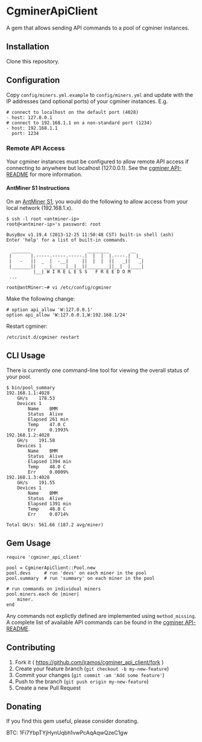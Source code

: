 # CgminerApiClient

A gem that allows sending API commands to a pool of cgminer instances.

## Installation

Clone this repository.

## Configuration

Copy ``config/miners.yml.example`` to ``config/miners.yml`` and update with the IP addresses (and optional ports) of your cgminer instances. E.g.

    # connect to localhost on the default port (4028)
    - host: 127.0.0.1
    # connect to 192.168.1.1 on a non-standard port (1234)
    - host: 192.168.1.1
      port: 1234

### Remote API Access

Your cgminer instances must be configured to allow remote API access if connecting to anywhere but localhost (127.0.0.1). See the [cgminer API-README](https://github.com/ckolivas/cgminer/blob/master/API-README) for more information.

#### AntMiner S1 Instructions
On an [AntMiner S1](https://www.bitmaintech.com/productDetail.htm?pid=00020140107162747992Ce5uBuxW06D6), you would do the following to allow access from your local network (192.168.1.x).

    $ ssh -l root <antminer-ip>
    root@<antminer-ip>'s password: root
    
    BusyBox v1.19.4 (2013-12-25 11:50:48 CST) built-in shell (ash)
    Enter 'help' for a list of built-in commands.
    
      _______                     ________        __
     |       |.-----.-----.-----.|  |  |  |.----.|  |_
     |   -   ||  _  |  -__|     ||  |  |  ||   _||   _|
     |_______||   __|_____|__|__||________||__|  |____|
              |__| W I R E L E S S   F R E E D O M
     ...
     
    root@antMiner:~# vi /etc/config/cgminer

Make the following change:

    # option api_allow 'W:127.0.0.1'
    option api_allow 'W:127.0.0.1,W:192.168.1/24'

Restart cgminer:

    /etc/init.d/cgminer restart

## CLI Usage

There is currently one command-line tool for viewing the overall status of your pool.

    $ bin/pool_summary
    192.168.1.1:4028
    	GH/s	178.53
    	Devices	1
    		Name	BMM
    		Status	Alive
    		Elapsed	261 min
    		Temp	47.0 C
    		Err	    0.1993%
    192.168.1.2:4028
    	GH/s	191.58
    	Devices	1
    		Name	BMM
    		Status	Alive
    		Elapsed	1394 min
    		Temp	48.0 C
    		Err	    0.0009%
    192.168.1.3:4028
    	GH/s	191.55
    	Devices	1
    		Name	BMM
    		Status	Alive
    		Elapsed	1391 min
    		Temp	48.0 C
    		Err	    0.0714%
    
    Total GH/s: 561.66 (187.2 avg/miner)

## Gem Usage

    require 'cgminer_api_client'
    
    pool = CgminerApiClient::Pool.new
    pool.devs     # run 'devs' on each miner in the pool
    pool.summary  # run 'summary' on each miner in the pool
    
    # run commands on individual miners
    pool.miners.each do |miner|
        miner.
    end

Any commands not explictly defined are implemented using ``method_missing``. A complete list of available API commands can be found in the [cgminer API-README](https://github.com/ckolivas/cgminer/blob/master/API-README).

## Contributing

1. Fork it ( https://github.com/jramos/cgminer_api_client/fork )
2. Create your feature branch (`git checkout -b my-new-feature`)
3. Commit your changes (`git commit -am 'Add some feature'`)
4. Push to the branch (`git push origin my-new-feature`)
5. Create a new Pull Request

## Donating

If you find this gem useful, please consider donating.

BTC: 1Fi7YbpTYjHynUqbh1vwPcAqAqwQzeC1gw
